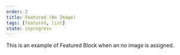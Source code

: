 ```yaml
---
order: 2
title: Featured (No Image)
tags: [featured, list]
state: inprogress
---
```


This is an example of Featured Block when an no image is assigned.